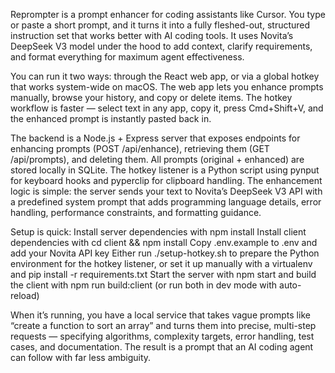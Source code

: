 Reprompter is a prompt enhancer for coding assistants like Cursor. You type or paste a short prompt, and it turns it into a fully fleshed-out, structured instruction set that works better with AI coding tools. It uses Novita’s DeepSeek V3 model under the hood to add context, clarify requirements, and format everything for maximum agent effectiveness.

You can run it two ways: through the React web app, or via a global hotkey that works system-wide on macOS. The web app lets you enhance prompts manually, browse your history, and copy or delete items. The hotkey workflow is faster — select text in any app, copy it, press Cmd+Shift+V, and the enhanced prompt is instantly pasted back in.

The backend is a Node.js + Express server that exposes endpoints for enhancing prompts (POST /api/enhance), retrieving them (GET /api/prompts), and deleting them. All prompts (original + enhanced) are stored locally in SQLite. The hotkey listener is a Python script using pynput for keyboard hooks and pyperclip for clipboard handling. The enhancement logic is simple: the server sends your text to Novita’s DeepSeek V3 API with a predefined system prompt that adds programming language details, error handling, performance constraints, and formatting guidance.

Setup is quick:
Install server dependencies with npm install
Install client dependencies with cd client && npm install
Copy .env.example to .env and add your Novita API key
Either run ./setup-hotkey.sh to prepare the Python environment for the hotkey listener, or set it up manually with a virtualenv and pip install -r requirements.txt
Start the server with npm start and build the client with npm run build:client (or run both in dev mode with auto-reload)

When it’s running, you have a local service that takes vague prompts like “create a function to sort an array” and turns them into precise, multi-step requests — specifying algorithms, complexity targets, error handling, test cases, and documentation. The result is a prompt that an AI coding agent can follow with far less ambiguity.
